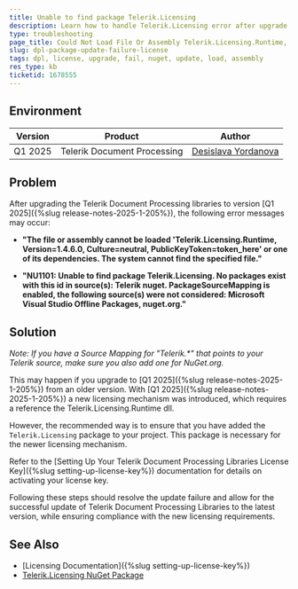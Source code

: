 ```yaml
---
title: Unable to find package Telerik.Licensing 
description: Learn how to handle Telerik.Licensing error after upgrade.
type: troubleshooting
page_title: Could Not Load File Or Assembly Telerik.Licensing.Runtime, Version 1.4.6.0 Runtime Error
slug: dpl-package-update-failure-license
tags: dpl, license, upgrade, fail, nuget, update, load, assembly
res_type: kb
ticketid: 1678555
---
```


## Environment

| Version | Product | Author | 
| ---- | ---- | ---- | 
| Q1 2025| Telerik Document Processing|[Desislava Yordanova](https://www.telerik.com/blogs/author/desislava-yordanova)| 

## Problem

After upgrading the Telerik Document Processing libraries to version [Q1 2025]({%slug release-notes-2025-1-205%}), the following error messages may occur:

* **"The file or assembly cannot be loaded 'Telerik.Licensing.Runtime, Version=1.4.6.0, Culture=neutral, PublicKeyToken=token_here' or one of its dependencies. The system cannot find the specified file."**

* **"NU1101: Unable to find package Telerik.Licensing. No packages exist with this id in source(s): Telerik nuget. PackageSourceMapping is enabled, the following source(s) were not considered: Microsoft Visual Studio Offline Packages, nuget.org."**

## Solution

*Note: If you have a Source Mapping for "Telerik.\*" that points to your Telerik source, make sure you also add one for NuGet.org.*

This may happen if you upgrade to [Q1 2025]({%slug release-notes-2025-1-205%}) from an older version. With [Q1 2025]({%slug release-notes-2025-1-205%}) a new licensing mechanism was introduced, which requires a reference the Telerik.Licensing.Runtime dll.

However, the recommended way is to ensure that you have added the `Telerik.Licensing` package to your project. This package is necessary for the newer licensing mechanism.

Refer to the [Setting Up Your Telerik Document Processing Libraries License Key]({%slug setting-up-license-key%}) documentation for details on activating your license key.

Following these steps should resolve the update failure and allow for the successful update of Telerik Document Processing Libraries to the latest version, while ensuring compliance with the new licensing requirements.

## See Also

- [Licensing Documentation]({%slug setting-up-license-key%})
- [Telerik.Licensing NuGet Package](https://www.nuget.org/packages/Telerik.Licensing)
